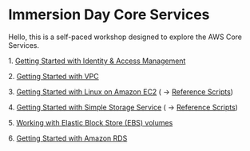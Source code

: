 # Immersion Day Core Services

Hello, this is a self-paced workshop designed to explore the AWS Core Services.

1\. [Getting Started with Identity & Access Management](https://github.com/aurbac/immersion-day-core-services/blob/master/tutorials/IAMHandsOnLab.pdf "Amazon IAM")

2\. [Getting Started with VPC](https://github.com/aurbac/immersion-day-core-services/blob/master/tutorials/VPCFromScratch.md "Amazon VPC")

3\. [Getting Started with Linux on Amazon EC2](https://github.com/aurbac/immersion-day-core-services/blob/master/tutorials/EC2LinuxHandsOnLab.pdf "Amazon EC2")
( -> [Reference Scripts](https://github.com/aurbac/immersion-day-core-services/blob/master/tutorials/EC2LinuxHandsOnLab.txt))

4\. [Getting Started with Simple Storage Service](https://github.com/aurbac/immersion-day-core-services/blob/master/tutorials/S3HandsOnLab.pdf "Amazon S3")
( -> [Reference Scripts](https://github.com/aurbac/immersion-day-core-services/blob/master/tutorials/EBS_HOL.txt))

5\. [Working with Elastic Block Store (EBS) volumes](https://github.com/aurbac/immersion-day-core-services/blob/master/tutorials/EBS_HOL.pdf "Amazon EBS")

6\. [Getting Started with Amazon RDS](https://github.com/aurbac/immersion-day-core-services/blob/master/tutorials/RDS_HOL.pdf "Amazon RDS")


